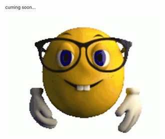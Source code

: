 cuming soon...

![](https://github.com/LexeyPivloy/hpc-pavlov/blob/main/static/nerd-emoji-nerd.gif)

